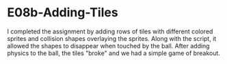 # E08b-Adding-Tiles

I completed the assignment by adding rows of tiles with different colored sprites and collision shapes overlaying the sprites. Along with the script, it allowed the shapes to disappear when touched by the ball. After adding physics to the ball, the tiles "broke" and we had a simple game of breakout.
